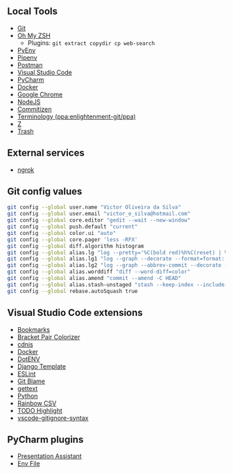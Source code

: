 
## Local Tools

- [Git](https://git-scm.com/book/en/v2/Getting-Started-Installing-Git)
- [Oh My ZSH](https://github.com/robbyrussell/oh-my-zsh)
    - Plugins: `git extract copydir cp web-search`
- [PyEnv](https://github.com/pyenv/pyenv)
- [Pipenv](https://github.com/pypa/pipenv/)
- [Postman](https://www.getpostman.com/apps)
- [Visual Studio Code](https://code.visualstudio.com/download)
- [PyCharm](https://www.jetbrains.com/pycharm/)
- [Docker](https://www.docker.com/get-docker)
- [Google Chrome](https://www.google.com.br/chrome/)
- [NodeJS](https://nodejs.org/en/download/package-manager/#debian-and-ubuntu-based-linux-distributions)
- [Commitizen](https://github.com/commitizen/cz-cli)
- [Terminology (ppa:enlightenment-git/ppa)](https://www.enlightenment.org/about-terminology)
- [Z](https://github.com/rupa/z/blob/master/z.sh)
- [Trash](https://github.com/sindresorhus/trash#cli)

## External services

- [ngrok](https://ngrok.com/)

## Git config values

```bash
git config --global user.name "Victor Oliveira da Silva"
git config --global user.email "victor_o_silva@hotmail.com"
git config --global core.editor "gedit --wait --new-window"
git config --global push.default "current"
git config --global color.ui "auto"
git config --global core.pager 'less -RFX'
git config --global diff.algorithm histogram
git config --global alias.lg "log --pretty='%C(bold red)%h%C(reset) | %C(bold cyan)%d%C(reset) %s %C(bold green)(%cr)%C(reset) %C(bold yellow)[%an]%C(reset)'"
git config --global alias.lg1 "log --graph --decorate --format=format:'%C(bold blue)%h%C(reset) %C(bold yellow)%d%C(reset) %s %C(cyan)%an%C(reset) %C(bold green)(%ar)%C(reset)' --all"
git config --global alias.lg2 "log --graph --abbrev-commit --decorate --format=format:'%C(bold blue)%h%C(reset) - %C(bold green)(%ar)%C(reset) %C(white)%s%C(reset) %C(dim white)- %an%C(reset)%C(bold yellow)%d%C(reset)'"
git config --global alias.worddiff "diff --word-diff=color"
git config --global alias.amend "commit --amend -C HEAD"
git config --global alias.stash-unstaged "stash --keep-index --include-untracked"
git config --global rebase.autoSquash true
```
## Visual Studio Code extensions

- [Bookmarks](https://marketplace.visualstudio.com/items?itemName=alefragnani.Bookmarks)
- [Bracket Pair Colorizer](https://marketplace.visualstudio.com/items?itemName=CoenraadS.bracket-pair-colorizer)
- [cdnjs](https://marketplace.visualstudio.com/items?itemName=JakeWilson.vscode-cdnjs)
- [Docker](https://marketplace.visualstudio.com/items?itemName=PeterJausovec.vscode-docker)
- [DotENV](https://marketplace.visualstudio.com/items?itemName=mikestead.dotenv)
- [Django Template](https://marketplace.visualstudio.com/items?itemName=bibhasdn.django-html)
- [ESLint](https://marketplace.visualstudio.com/items?itemName=dbaeumer.vscode-eslint)
- [Git Blame](https://marketplace.visualstudio.com/items?itemName=waderyan.gitblame)
- [gettext](https://marketplace.visualstudio.com/items?itemName=mrorz.language-gettext)
- [Python](https://marketplace.visualstudio.com/items?itemName=ms-python.python)
- [Rainbow CSV](https://marketplace.visualstudio.com/items?itemName=mechatroner.rainbow-csv)
- [TODO Highlight](https://marketplace.visualstudio.com/items?itemName=wayou.vscode-todo-highlight)
- [vscode-gitignore-syntax](https://marketplace.visualstudio.com/items?itemName=dunstontc.vscode-gitignore-syntax)

## PyCharm plugins

- [Presentation Assistant](https://plugins.jetbrains.com/plugin/7345-presentation-assistant)
- [Env File](https://plugins.jetbrains.com/plugin/7861-env-file)
